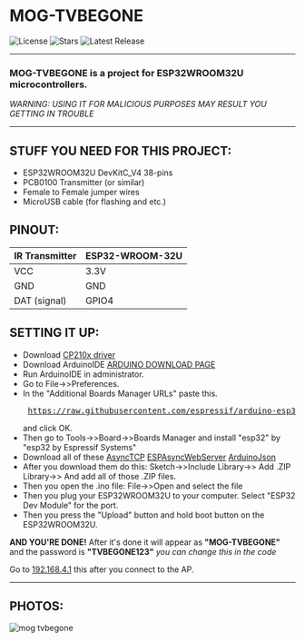 # MOG-TVBEGONE

![License](https://img.shields.io/github/license/MOG-Developing/MOG-TVBEGONE?style=flat-square)  ![Stars](https://img.shields.io/github/stars/MOG-Developing/MOG-TVBEGONE?style=flat-square)  ![Latest Release](https://img.shields.io/github/v/release/MOG-Developing/MOG-TVBEGONE)


---

### MOG-TVBEGONE is a project for ESP32WROOM32U microcontrollers.

*WARNING: USING IT FOR MALICIOUS PURPOSES MAY RESULT YOU GETTING IN TROUBLE*

---

## STUFF YOU NEED FOR THIS PROJECT: 
- ESP32WROOM32U DevKitC_V4 38-pins
- PCB0100 Transmitter (or similar)
- Female to Female jumper wires
- MicroUSB cable (for flashing and etc.)

## PINOUT:

IR Transmitter     | ESP32-WROOM-32U
-------------------|-----------------
VCC                | 3.3V
GND                | GND
DAT (signal)       | GPIO4

## SETTING IT UP:
- Download [CP210x driver](https://www.silabs.com/developer-tools/usb-to-uart-bridge-vcp-drivers)
- Download ArduinoIDE [ARDUINO DOWNLOAD PAGE](https://www.arduino.cc/en/software/)
- Run ArduinoIDE in administrator.
- Go to File->>Preferences.
- In the "Additional Boards Manager URLs" paste this. <pre> https://raw.githubusercontent.com/espressif/arduino-esp32/gh-pages/package_esp32_index.json </pre> and click OK.
- Then go to Tools->>Board->>Boards Manager and install "esp32" by "esp32 by Espressif Systems"
- Download all of these [AsyncTCP](https://github.com/me-no-dev/AsyncTCP/archive/refs/heads/master.zip) [ESPAsyncWebServer](https://github.com/me-no-dev/ESPAsyncWebServer/archive/refs/heads/master.zip) [ArduinoJson](https://github.com/bblanchon/ArduinoJson/archive/refs/heads/master.zip)
- After you download them do this: Sketch->>Include Library->> Add .ZIP Library->> And add all of those .ZIP files.
- Then you open the .ino file: File->>Open and select the file
- Then you plug your ESP32WROOM32U to your computer. Select "ESP32 Dev Module" for the port.
- Then you press the "Upload" button and hold boot button on the ESP32WROOM32U.

**AND YOU'RE DONE!**
After it's done it will appear as **"MOG-TVBEGONE"** and the password is **"TVBEGONE123"** *you can change this in the code*

Go to [192.168.4.1](http://192.168.4.1) this after you connect to the AP.

---
## PHOTOS:
![mog tvbegone](https://github.com/user-attachments/assets/68f1f11e-5db5-42f0-97f6-7b668c91779a)
